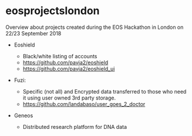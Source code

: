 # eosprojectslondon
Overview about projects created during the EOS Hackathon in London on 22/23 September 2018

* Eoshield
    * Black/white listing of accounts
    * https://github.com/pavja2/eoshield
    * https://github.com/pavja2/eoshield_ui

* Fuzi:
    * Specific (not all) and Encrypted data transferred to those who need it using user owned 3rd party storage.
    * https://github.com/landabaso/user_goes_2_doctor
 
* Geneos
    * Distributed research platform for DNA data
    
 


